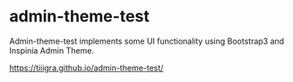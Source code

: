 # admin-theme-test
Admin-theme-test implements some UI functionality using Bootstrap3 and Inspinia Admin Theme.

https://tiiigra.github.io/admin-theme-test/




